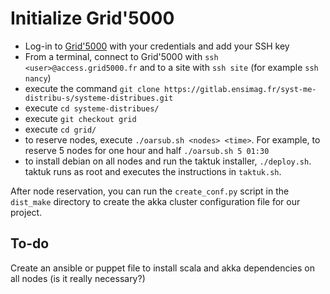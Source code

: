# Initialize Grid'5000

- Log-in to [Grid'5000](https://www.grid5000.fr/w/Grid5000:Home) with your credentials and add your SSH key
- From a terminal, connect to Grid'5000 with `ssh <user>@access.grid5000.fr` and to a site with `ssh site` (for example `ssh nancy`)
- execute the command `git clone https://gitlab.ensimag.fr/syst-me-distribu-s/systeme-distribues.git`
- execute `cd systeme-distribues/`
- execute `git checkout grid`
- execute `cd grid/`
- to reserve nodes, execute `./oarsub.sh <nodes> <time>`. For example, to reserve 5 nodes for one hour and half `./oarsub.sh 5 01:30`
- to install debian on all nodes and run the taktuk installer, `./deploy.sh`. taktuk runs as root and executes the instructions in `taktuk.sh`.

After node reservation, you can run the `create_conf.py` script in the `dist_make` directory to create the akka cluster configuration file for our project.

## To-do

Create an ansible or puppet file to install scala and akka dependencies on all nodes (is it really necessary?)
 
